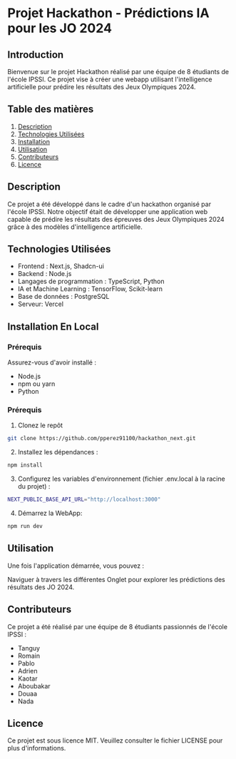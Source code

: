 # Projet Hackathon - Prédictions IA pour les JO 2024
## Introduction

Bienvenue sur le projet Hackathon réalisé par une équipe de 8 étudiants de l'école IPSSI. Ce projet vise à créer une webapp utilisant l'intelligence artificielle pour prédire les résultats des Jeux Olympiques 2024.

## Table des matières
1. [Description](#Description)
2. [Technologies Utilisées](#Technologies)
3. [Installation](#Installation)
4. [Utilisation](#Utilisation)
5. [Contributeurs](#Contributeurs)
6. [Licence](#Licence)

## Description <a name="Description"></a>

Ce projet a été développé dans le cadre d'un hackathon organisé par l'école IPSSI. Notre objectif était de développer une application web capable de prédire les résultats des épreuves des Jeux Olympiques 2024 grâce à des modèles d'intelligence artificielle.

## Technologies Utilisées <a name="Technologies"></a>
  - Frontend : Next.js, Shadcn-ui
  - Backend : Node.js
  - Langages de programmation : TypeScript, Python
  - IA et Machine Learning : TensorFlow, Scikit-learn
  - Base de données : PostgreSQL
  - Serveur: Vercel

## Installation En Local <a name="Installation"></a>

### Prérequis

Assurez-vous d'avoir installé :

- Node.js
- npm ou yarn
- Python

### Prérequis

1. Clonez le repôt
```bash
git clone https://github.com/pperez91100/hackathon_next.git
```
2. Installez les dépendances :
```bash
npm install
```
3. Configurez les variables d'environnement (fichier .env.local à la racine du projet) :
```bash
NEXT_PUBLIC_BASE_API_URL="http://localhost:3000"
```
4. Démarrez la WebApp:
```bash
npm run dev
```

## Utilisation <a name="Utilisation"></a>

Une fois l'application démarrée, vous pouvez :

Naviguer à travers les différentes Onglet pour explorer les prédictions des résultats des JO 2024.

## Contributeurs <a name="Contributeurs"></a>

Ce projet a été réalisé par une équipe de 8 étudiants passionnés de l'école IPSSI :

- Tanguy
- Romain
- Pablo
- Adrien
- Kaotar
- Aboubakar
- Douaa
- Nada

<div id='licence'/> 
  
## Licence 

Ce projet est sous licence MIT. Veuillez consulter le fichier LICENSE pour plus d'informations.


